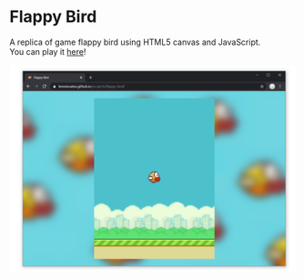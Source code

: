 # Flappy Bird
A replica of game flappy bird using HTML5 canvas and JavaScript.  
You can play it [here](https://lemniscatex.github.io/projects/flappy-bird)!

![](./screenshots/img.png)